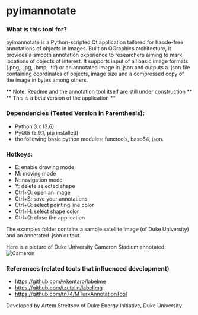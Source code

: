 # pyimannotate


### What is this tool for?
pyimannotate is a Python-scripted Qt application tailored for hassle-free annotations of objects in images. Built on QGraphics architecture, it provides a smooth annotation experience to researchers aiming to mark locations of objects of interest. It supports input of all basic image formats (.png, .jpg, .bmp, .tif) or an annotated image in .json and outputs a .json file containing coordinates of objects, image size and a compressed copy of the image in bytes among others.  

 ** Note: Readme and the annotation tool itself are still under construction **
 ** This is a beta version of the application **

### Dependencies (Tested Version in Parenthesis):
- Python 3.x (3.6)
- PyQt5 (5.9.1, pip installed)
- the following basic python modules: functools, base64, json.

### Hotkeys:
- E: enable drawing mode
- M: moving mode
- N: navigation mode
- Y: delete selected shape
- Ctrl+O: open an image
- Ctrl+S: save your annotations
- Ctrl+G: select pointing line color
- Ctrl+H: select shape color
- Ctrl+Q: close the application

The examples folder contains a sample satellite image (of Duke University) and an annotated .json output.

Here is a picture of Duke University Cameron Stadium annotated:
![Cameron](https://github.com/astr93/pyimannotate/blob/master/examples/cameron%20example.JPG)



### References (related tools that influenced development)
- https://github.com/wkentaro/labelme
- https://github.com/tzutalin/labelImg
- https://github.com/tn74/MTurkAnnotationTool

Developed by Artem Streltsov of Duke Energy Initiative, Duke University
